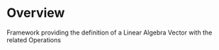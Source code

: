 
# Overview 

Framework providing the definition of a Linear Algebra Vector with the related Operations 


